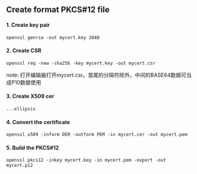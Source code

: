 
## Create format PKCS#12 file

#### 1. Create key pair

    openssl genrsa -out mycert.key 2048

#### 2. Create CSR

    openssl req -new -sha256 -key mycert.key -out mycert.csr

note: 打开编辑器打开mycert.csr。首尾的分隔符除外，中间的BASE64数据可当成P10数据使用

#### 3. Create X509 cer

    ...ellipsis

#### 4. Convert the certificate

    openssl x509 -inform DER -outform PEM -in mycert.cer -out mycert.pem

#### 5. Build the PKCS#12

    openssl pkcs12 -inkey mycert.key -in mycert.pem -export -out mycert.p12
